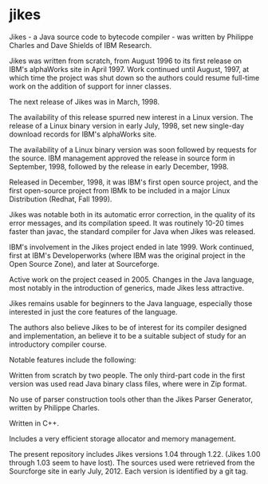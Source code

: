 jikes
=====

Jikes - a Java source code to bytecode compiler - was written by Philippe Charles and Dave Shields of
IBM Research. 

Jikes was written from scratch, from August 1996 to its first release on IBM's alphaWorks site in
April 1997. Work continued until August, 1997, at which time the project was shut down so the authors could resume
full-time work on the addition of support for inner classes.

The next release of Jikes was in March, 1998.

The availability of this release spurred new interest in a Linux version. The release of a Linux binary version
in early July, 1998, set new single-day download records for IBM's alphaWorks site.

The availability of a Linux binary version was soon followed by requests for the source.  IBM management
approved the release in source form in September, 1998, followed by the release in early December, 1998.


Released in December, 1998, it was IBM's first open source project, and the first open-source project 
from IBMk to be included in a major Linux Distribution (Redhat, Fall 1999).

Jikes was notable both in its automatic error correction, in the quality of its error messages, and
its compilation speed. It was routinely 10-20 times faster than javac, the standard compiler for Java
when Jikes was released.

IBM's involvement in the Jikes project ended in late 1999. Work continued, first at IBM's Developerworks (where
IBM was the original project in the Open Source Zone), and later at Sourceforge.

Active work on the project ceased in 2005. Changes in the Java language, most notably in the introduction of generics,
made Jikes less attractive.

Jikes remains usable for beginners to the Java language, especially those interested in just the core
features of the language.

The authors also believe Jikes to be of interest for its compiler designed and implementation, an believe it
to be a suitable subject of study for an introductory compiler course.

Notable features include the following:

Written from scratch by two people. The only third-part code in the first version was used read Java binary
class files, where were in Zip format.

No use of parser construction tools other than the Jikes Parser Generator, written by Philippe Charles.

Written in C++.

Includes a very efficient storage allocator and memory management.

The present repository includes Jikes versions 1.04 through 1.22. (Jikes 1.00 through 1.03 seem to have lost).
The sources used were retrieved from the Sourcforge site in early July, 2012. Each version is identified by a git tag.
